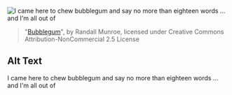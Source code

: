 ![I came here to chew bubblegum and say no more than eighteen words ... and I'm all out of](https://imgs.xkcd.com/comics/bubblegum.png)
> "[Bubblegum](https://xkcd.com/1560/)", by Randall Munroe, licensed under Creative Commons Attribution-NonCommercial 2.5 License

## Alt Text
I came here to chew bubblegum and say no more than eighteen words ... and I'm all out of
